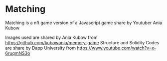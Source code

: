 # Matching
Matching is a nft game version of a Javascript game share by Youtuber Ania Kubow

Images used are shared by Ania Kubow from https://github.com/kubowania/memory-game
Structure and Solidity Codes are share by Dapp University from https://www.youtube.com/watch?v=x-6ruqmNS3o
